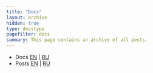 ```yaml
---
title: "Docs"
layout: archive
hidden: true
type: docstype
pagefilter: docs
summary: This page contains an archive of all posts.
---
```


- Docs [EN](/en/docs/archive) | [RU](/ru/docs/archive)
- Posts [EN](/en/posts/archive) | [RU](/ru/posts/archive)

